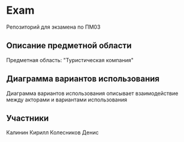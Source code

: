 # Exam
Репозиторий для экзамена по ПМ03

## Описание предметной области

Предметная область: "Туристическая компания"

## Диаграмма вариантов использования

Диаграмма вариантов использования описывает взаимодействие между акторами и вариантами использования

## Участники

Калинин Кирилл
Колесников Денис
